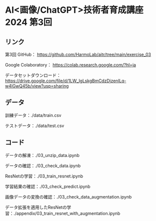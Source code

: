 # AI<画像/ChatGPT>技術者育成講座 2024 第3回

## リンク

第3回 GitHub：
<https://github.com/HarmoLab/aitr/tree/main/exercise_03>

Google Colaboratory：
<https://colab.research.google.com/?hl=ja>

データセットダウンロード：
<https://drive.google.com/file/d/1LW_lgLskgBmCdzDjzenlLq-w4lGwQ45b/view?usp=sharing>

## データ

訓練データ：./data/train.csv

テストデータ：./data/test.csv

## コード

データの解凍：./03_unzip_data.ipynb

データの確認：./03_check_data.ipynb

ResNetの学習：./03_train_resnet.ipynb

学習結果の確認：./03_check_predict.ipynb

画像データの変換の確認：./03_check_data_augmentation.ipynb

データ拡張を適用したResNetの学習：./appendix/03_train_resnet_with_augmentation.ipynb